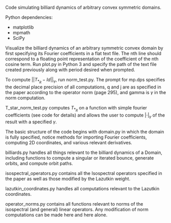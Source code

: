 Code simulating billiard dynamics of arbitrary convex symmetric domains.

Python dependencies:
 - matplotlib
 - mpmath
 - SciPy

Visualize the billiard dynamics of an arbitrary symmetric convex domain by first specifying its Fourier coefficients in a flat text file. The nth line should correspond to a floating point representation of the coefficient of the nth cosine term. Run plot.py in Python 3 and specify the path of the text file created previously along with period desired when prompted.

To compute $`||T_{*_R} - Id||_\gamma`$, run norm_test.py. The prompt for mp.dps specifies the decimal place precision of all computations, q and j are as specified in the paper according to the operator norm (page 295), and gamma is $`\gamma`$ in the norm computation.

T_star_norm_test.py computes $`T_{*_R}`$ on a function with simple fourier coefficients (see code for details) and allows the user to compute $`|\cdot|_\gamma`$ of the result with a specified $`\gamma`$.

The basic structure of the code begins with domain.py in which the domain is fully specified, notice methods for importing Fourier coefficients, computing 2D coordinates, and various relevant derivatives.

billiards.py handles all things relevant to the billiard dynamics of a Domain, including functions to compute a singular or iterated bounce, generate orbits, and compute orbit paths.

isospectral_operators.py contains all the Isospectral operators specified in the paper as well as those modified by the Lazutkin weight.

lazutkin_coordinates.py handles all computations relevant to the Lazutkin coordinates.

operator_norms.py contains all functions relevant to norms of the isospectral (and general) linear operators. Any modification of norm computations can be made here and here alone.